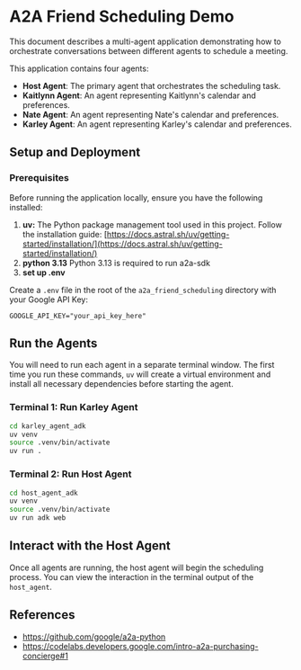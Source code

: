 # A2A Friend Scheduling Demo
This document describes a multi-agent application demonstrating how to orchestrate conversations between different agents to schedule a meeting.

This application contains four agents:
*   **Host Agent**: The primary agent that orchestrates the scheduling task.
*   **Kaitlynn Agent**: An agent representing Kaitlynn's calendar and preferences.
*   **Nate Agent**: An agent representing Nate's calendar and preferences.
*   **Karley Agent**: An agent representing Karley's calendar and preferences.

## Setup and Deployment

### Prerequisites

Before running the application locally, ensure you have the following installed:

1. **uv:** The Python package management tool used in this project. Follow the installation guide: [https://docs.astral.sh/uv/getting-started/installation/](https://docs.astral.sh/uv/getting-started/installation/)
2. **python 3.13** Python 3.13 is required to run a2a-sdk 
3. **set up .env** 

Create a `.env` file in the root of the `a2a_friend_scheduling` directory with your Google API Key:
```
GOOGLE_API_KEY="your_api_key_here" 
```

## Run the Agents

You will need to run each agent in a separate terminal window. The first time you run these commands, `uv` will create a virtual environment and install all necessary dependencies before starting the agent.

### Terminal 1: Run Karley Agent
```bash
cd karley_agent_adk
uv venv
source .venv/bin/activate
uv run .
```

### Terminal 2: Run Host Agent
```bash
cd host_agent_adk
uv venv
source .venv/bin/activate
uv run adk web      
```

## Interact with the Host Agent

Once all agents are running, the host agent will begin the scheduling process. You can view the interaction in the terminal output of the `host_agent`.

## References
- https://github.com/google/a2a-python
- https://codelabs.developers.google.com/intro-a2a-purchasing-concierge#1
